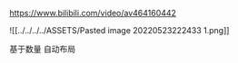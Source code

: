 https://www.bilibili.com/video/av464160442

![[../../../../ASSETS/Pasted image 20220523222433 1.png]]

基于数量 自动布局

